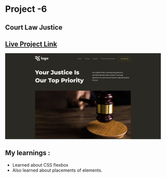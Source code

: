 # Project -6
## Court Law Justice

## [Live Project Link](https://guileless-sawine-b4d3e8.netlify.app/)
![image](./Output.png)
## My learnings :
- Learned about CSS flexbox
- Also learned about placements of elements.